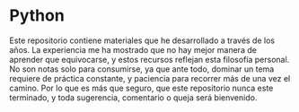# Python 

Este repositorio contiene materiales que he desarrollado a través de los años. La experiencia me ha mostrado que no hay mejor manera de aprender que equivocarse, y estos recursos reflejan esta filosofía personal. No son notas solo para consumirse, ya que ante todo, dominar un tema requiere de práctica constante, y paciencia para recorrer más de una vez el camino. Por lo que es más que seguro, que este repositorio nunca este terminado, y toda sugerencia, comentario o queja será bienvenido. 

